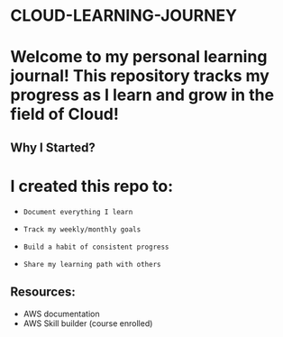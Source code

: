 # CLOUD-LEARNING-JOURNEY

# Welcome to my personal learning journal! This repository tracks my progress as I learn and grow in the field of Cloud!

## Why I Started?

# I created this repo to:

-     Document everything I learn
  
-     Track my weekly/monthly goals
  
-     Build a habit of consistent progress
  
-     Share my learning path with others




## Resources:
- AWS documentation
- AWS Skill builder (course enrolled)
  
